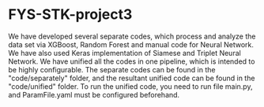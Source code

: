 # FYS-STK-project3

We have developed several separate codes, which process and analyze the data set via XGBoost, Random Forest and manual code for Neural Network. We have also used Keras implementation of Siamese and Triplet Neural Network. We have unified all the codes in one pipeline, which is intended to be highly configurable. The separate codes can be found in the "code/separately" folder, and the resultant unified code can be found in the "code/unified" folder. To run the unified code, you need to run file main.py, and ParamFile.yaml must be configured beforehand.
